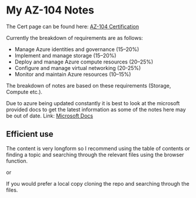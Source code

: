 # My AZ-104 Notes

The Cert page can be found here: [AZ-104 Certification](https://learn.microsoft.com/en-us/certifications/exams/az-104)

Currently the breakdown of requirements are as follows:

- Manage Azure identities and governance (15–20%)
- Implement and manage storage (15–20%)
- Deploy and manage Azure compute resources (20–25%)
- Configure and manage virtual networking (20-25%)
- Monitor and maintain Azure resources (10–15%)

The breakdown of notes are based on these requirements (Storage, Compute etc.).

Due to azure being updated constantly it is best to look at the microsoft provided docs to get the latest information as some of the notes here may be out of date. Link: [Microsoft Docs](https://learn.microsoft.com/en-us/azure/?product=popular)

## Efficient use

The content is very longform so I recommend using the table of contents or finding a topic and searching through the relevant files using the browser function.

or

If you would prefer a local copy cloning the repo and searching through the files.
